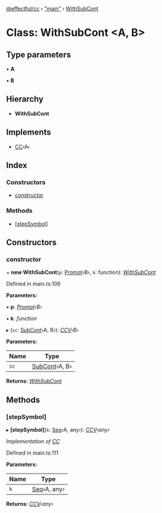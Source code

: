 [@effectful/cc](../README.md) › ["main"](../modules/_main_.md) › [WithSubCont](_main_.withsubcont.md)

# Class: WithSubCont <**A, B**>

## Type parameters

▪ **A**

▪ **B**

## Hierarchy

* **WithSubCont**

## Implements

* [CC](../interfaces/_main_.cc.md)‹A›

## Index

### Constructors

* [constructor](_main_.withsubcont.md#constructor)

### Methods

* [[stepSymbol]](_main_.withsubcont.md#[stepsymbol])

## Constructors

###  constructor

\+ **new WithSubCont**(`p`: [Prompt](_main_.prompt.md)‹B›, `k`: function): *[WithSubCont](_main_.withsubcont.md)*

Defined in main.ts:106

**Parameters:**

▪ **p**: *[Prompt](_main_.prompt.md)‹B›*

▪ **k**: *function*

▸ (`sc`: [SubCont](../modules/_main_.md#subcont)‹A, B›): *[CCV](../modules/_main_.md#ccv)‹B›*

**Parameters:**

Name | Type |
------ | ------ |
`sc` | [SubCont](../modules/_main_.md#subcont)‹A, B› |

**Returns:** *[WithSubCont](_main_.withsubcont.md)*

## Methods

###  [stepSymbol]

▸ **[stepSymbol]**(`k`: [Seq](../modules/_main_.md#seq)‹A, any›): *[CCV](../modules/_main_.md#ccv)‹any›*

*Implementation of [CC](../interfaces/_main_.cc.md)*

Defined in main.ts:111

**Parameters:**

Name | Type |
------ | ------ |
`k` | [Seq](../modules/_main_.md#seq)‹A, any› |

**Returns:** *[CCV](../modules/_main_.md#ccv)‹any›*
